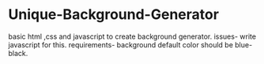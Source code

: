 # Unique-Background-Generator
basic html ,css and javascript to create background generator. issues- write javascript for this. requirements- background default color should be blue-black.
